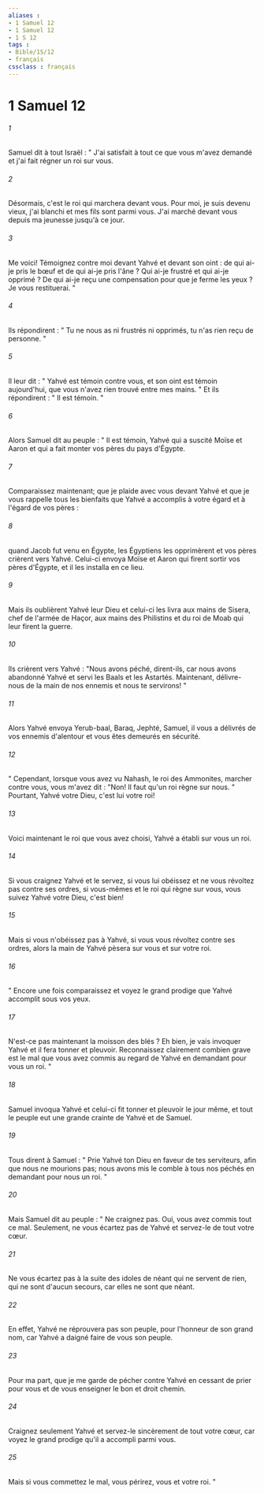 ```yaml
---
aliases : 
- 1 Samuel 12
- 1 Samuel 12
- 1 S 12
tags : 
- Bible/1S/12
- français
cssclass : français
---
```


# 1 Samuel 12

###### 1
Samuel dit à tout Israël : " J'ai satisfait à tout ce que vous m'avez demandé et j'ai fait régner un roi sur vous. 
###### 2
Désormais, c'est le roi qui marchera devant vous. Pour moi, je suis devenu vieux, j'ai blanchi et mes fils sont parmi vous. J'ai marché devant vous depuis ma jeunesse jusqu'à ce jour. 
###### 3
Me voici! Témoignez contre moi devant Yahvé et devant son oint : de qui ai-je pris le bœuf et de qui ai-je pris l'âne ? Qui ai-je frustré et qui ai-je opprimé ? De qui ai-je reçu une compensation pour que je ferme les yeux ? Je vous restituerai. " 
###### 4
Ils répondirent : " Tu ne nous as ni frustrés ni opprimés, tu n'as rien reçu de personne. " 
###### 5
Il leur dit : " Yahvé est témoin contre vous, et son oint est témoin aujourd'hui, que vous n'avez rien trouvé entre mes mains. " Et ils répondirent : " Il est témoin. " 
###### 6
Alors Samuel dit au peuple : " Il est témoin, Yahvé qui a suscité Moïse et Aaron et qui a fait monter vos pères du pays d'Égypte. 
###### 7
Comparaissez maintenant; que je plaide avec vous devant Yahvé et que je vous rappelle tous les bienfaits que Yahvé a accomplis à votre égard et à l'égard de vos pères : 
###### 8
quand Jacob fut venu en Égypte, les Égyptiens les opprimèrent et vos pères crièrent vers Yahvé. Celui-ci envoya Moïse et Aaron qui firent sortir vos pères d'Égypte, et il les installa en ce lieu. 
###### 9
Mais ils oublièrent Yahvé leur Dieu et celui-ci les livra aux mains de Sisera, chef de l'armée de Haçor, aux mains des Philistins et du roi de Moab qui leur firent la guerre. 
###### 10
Ils crièrent vers Yahvé : "Nous avons péché, dirent-ils, car nous avons abandonné Yahvé et servi les Baals et les Astartés. Maintenant, délivre-nous de la main de nos ennemis et nous te servirons! " 
###### 11
Alors Yahvé envoya Yerub-baal, Baraq, Jephté, Samuel, il vous a délivrés de vos ennemis d'alentour et vous êtes demeurés en sécurité. 
###### 12
" Cependant, lorsque vous avez vu Nahash, le roi des Ammonites, marcher contre vous, vous m'avez dit : "Non! Il faut qu'un roi règne sur nous. " Pourtant, Yahvé votre Dieu, c'est lui votre roi! 
###### 13
Voici maintenant le roi que vous avez choisi, Yahvé a établi sur vous un roi. 
###### 14
Si vous craignez Yahvé et le servez, si vous lui obéissez et ne vous révoltez pas contre ses ordres, si vous-mêmes et le roi qui règne sur vous, vous suivez Yahvé votre Dieu, c'est bien! 
###### 15
Mais si vous n'obéissez pas à Yahvé, si vous vous révoltez contre ses ordres, alors la main de Yahvé pèsera sur vous et sur votre roi. 
###### 16
" Encore une fois comparaissez et voyez le grand prodige que Yahvé accomplit sous vos yeux. 
###### 17
N'est-ce pas maintenant la moisson des blés ? Eh bien, je vais invoquer Yahvé et il fera tonner et pleuvoir. Reconnaissez clairement combien grave est le mal que vous avez commis au regard de Yahvé en demandant pour vous un roi. " 
###### 18
Samuel invoqua Yahvé et celui-ci fit tonner et pleuvoir le jour même, et tout le peuple eut une grande crainte de Yahvé et de Samuel. 
###### 19
Tous dirent à Samuel : " Prie Yahvé ton Dieu en faveur de tes serviteurs, afin que nous ne mourions pas; nous avons mis le comble à tous nos péchés en demandant pour nous un roi. " 
###### 20
Mais Samuel dit au peuple : " Ne craignez pas. Oui, vous avez commis tout ce mal. Seulement, ne vous écartez pas de Yahvé et servez-le de tout votre cœur. 
###### 21
Ne vous écartez pas à la suite des idoles de néant qui ne servent de rien, qui ne sont d'aucun secours, car elles ne sont que néant. 
###### 22
En effet, Yahvé ne réprouvera pas son peuple, pour l'honneur de son grand nom, car Yahvé a daigné faire de vous son peuple. 
###### 23
Pour ma part, que je me garde de pécher contre Yahvé en cessant de prier pour vous et de vous enseigner le bon et droit chemin. 
###### 24
Craignez seulement Yahvé et servez-le sincèrement de tout votre cœur, car voyez le grand prodige qu'il a accompli parmi vous. 
###### 25
Mais si vous commettez le mal, vous périrez, vous et votre roi. " 
